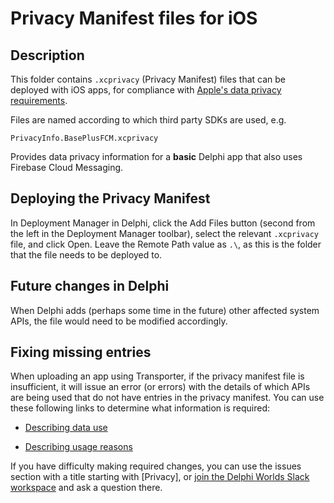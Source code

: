 # Privacy Manifest files for iOS

## Description

This folder contains `.xcprivacy` (Privacy Manifest) files that can be deployed with iOS apps, for compliance with [Apple's data privacy requirements](https://developer.apple.com/documentation/bundleresources/privacy_manifest_files?language=objc).

Files are named according to which third party SDKs are used, e.g.

```
PrivacyInfo.BasePlusFCM.xcprivacy
```

Provides data privacy information for a **basic** Delphi app that also uses Firebase Cloud Messaging.

## Deploying the Privacy Manifest

In Deployment Manager in Delphi, click the Add Files button (second from the left in the Deployment Manager toolbar), select the relevant `.xcprivacy` file, and click Open. Leave the Remote Path value as `.\`, as this is the folder that the file needs to be deployed to.

## Future changes in Delphi

When Delphi adds (perhaps some time in the future) other affected system APIs, the file would need to be modified accordingly. 

## Fixing missing entries

When uploading an app using Transporter, if the privacy manifest file is insufficient, it will issue an error (or errors) with the details of which APIs are being used that do not have entries in the privacy manifest. You can use these following links to determine what information is required:

* [Describing data use](https://developer.apple.com/documentation/bundleresources/privacy_manifest_files/describing_data_use_in_privacy_manifests?language=objc)

* [Describing usage reasons](https://developer.apple.com/documentation/bundleresources/privacy_manifest_files/describing_use_of_required_reason_api?language=objc)

If you have difficulty making required changes, you can use the issues section with a title starting with [Privacy], or [join the Delphi Worlds Slack workspace](https://slack.delphiworlds.com) and ask a question there.